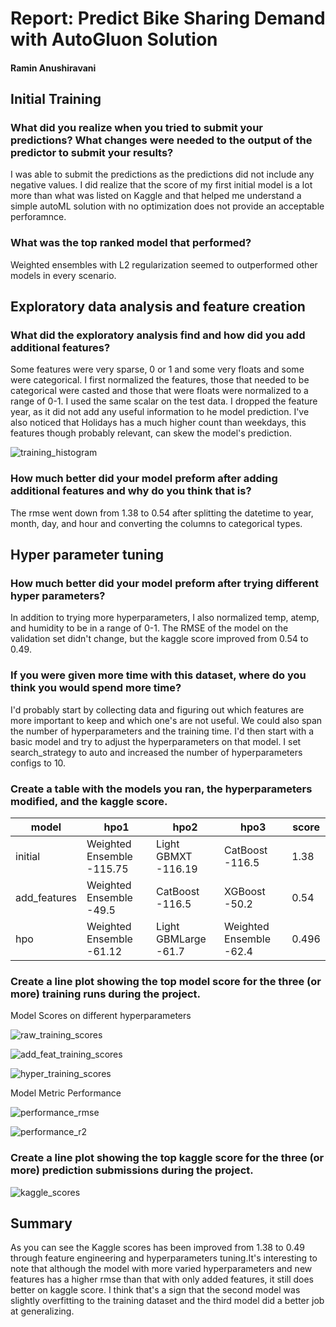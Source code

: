 # Report: Predict Bike Sharing Demand with AutoGluon Solution
#### Ramin Anushiravani

## Initial Training
### What did you realize when you tried to submit your predictions? What changes were needed to the output of the predictor to submit your results?
I was able to submit the predictions as the predictions did not include any negative values. I did realize that the score of my first initial model is a lot more than what was listed on Kaggle and that helped me understand a simple autoML solution with no optimization does not provide an acceptable perforamnce.


### What was the top ranked model that performed?
Weighted ensembles with L2 regularization seemed to outperformed other models in every scenario.

## Exploratory data analysis and feature creation
### What did the exploratory analysis find and how did you add additional features?
Some features were very sparse, 0 or 1 and some very floats and some were categorical. I first normalized the features, those that needed to be categorical were casted and those that were floats were normalized to a range of 0-1. I used the same scalar on the test data. I dropped the feature year, as it did not add any useful information to he model prediction.
I've also noticed that Holidays has a much higher count than weekdays, this features though probably relevant, can skew the model's prediction.

![training_histogram](img/training_histogram.png)


### How much better did your model preform after adding additional features and why do you think that is?
The rmse went down from 1.38 to 0.54 after splitting the datetime to year, month, day, and hour and converting the columns to categorical types.


## Hyper parameter tuning
### How much better did your model preform after trying different hyper parameters?
In addition to trying more hyperparameters, I also normalized temp, atemp, and humidity to be in a range of 0-1. The RMSE of the model on the validation set didn't change, but the kaggle score improved from 0.54 to 0.49.

### If you were given more time with this dataset, where do you think you would spend more time?
I'd probably start by collecting data and figuring out which features are more important to keep and which one's are not useful. We could also span the number of hyperparameters and the training time.
I'd then start with a basic model and try to adjust the hyperparameters on that model. I set search_strategy to auto and increased the number of hyperparameters configs to 10.

### Create a table with the models you ran, the hyperparameters modified, and the kaggle score.
|model|hpo1|hpo2|hpo3|score|
|--|--|--|--|--|
|initial|Weighted Ensemble -115.75|Light GBMXT -116.19|CatBoost -116.5|1.38|
|add_features|Weighted Ensemble -49.5|CatBoost -116.5|XGBoost -50.2|0.54|
|hpo|Weighted Ensemble -61.12|Light GBMLarge -61.7|Weighted Ensemble -62.4|0.496|

### Create a line plot showing the top model score for the three (or more) training runs during the project.

Model Scores on different hyperparameters

![raw_training_scores](img/raw_training_scores.png)


![add_feat_training_scores](img/add_feat_training_scores.png)


![hyper_training_scores](img/hyper_training_scores.png)

Model Metric Performance

![performance_rmse](img/performance_rmse.png)

![performance_r2](img/performance_r2.png)

### Create a line plot showing the top kaggle score for the three (or more) prediction submissions during the project.


![kaggle_scores](img/kaggle_scores.png)

## Summary

As you can see the Kaggle scores has been improved from 1.38 to 0.49 through feature engineering and hyperparameters tuning.It's interesting to note that although the model with more varied hyperparameters and new features has a higher rmse than that with only added features, it still does better on kaggle score. I think that's a sign that the second model was slightly overfitting to the training dataset and the third model did a better job at generalizing. 

